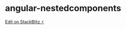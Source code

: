 # angular-nestedcomponents

[Edit on StackBlitz ⚡️](https://stackblitz.com/edit/angular-nestedcomponents)